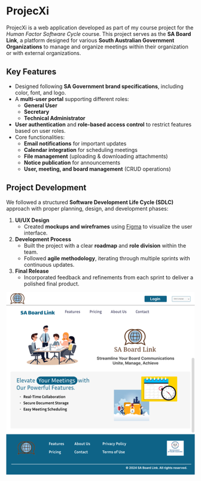  # ProjecXi

ProjecXi is a web application developed as part of my course project for the *Human Factor Software Cycle* course. This project serves as the **SA Board Link**, a platform designed for various **South Australian Government Organizations** to manage and organize meetings within their organization or with external organizations.

## Key Features
- Designed following **SA Government brand specifications**, including color, font, and logo.
- A **multi-user portal** supporting different roles:
  - **General User**
  - **Secretary**
  - **Technical Administrator**
- **User authentication** and **role-based access control** to restrict features based on user roles.
- Core functionalities:
  - **Email notifications** for important updates
  - **Calendar integration** for scheduling meetings
  - **File management** (uploading & downloading attachments)
  - **Notice publication** for announcements
  - **User, meeting, and board management** (CRUD operations)

## Project Development
We followed a structured **Software Development Life Cycle (SDLC)** approach with proper planning, design, and development phases:

1. **UI/UX Design**
   - Created **mockups and wireframes** using [Figma](https://www.figma.com/design/JWeyAyMjPCWk85RNpVnKs0/DevOps?node-id=0-1&p=f&t=Ya3sdYaY5DfiyjxN-0) to visualize the user interface.
2. **Development Process**
   - Built the project with a clear **roadmap** and **role division** within the team.
   - Followed **agile methodology**, iterating through multiple sprints with continuous updates.
3. **Final Release**
   - Incorporated feedback and refinements from each sprint to deliver a polished final product.
  
![Project Screenshot](https://github.com/AmatyaSunu/projecxi/blob/main/images/Landing%20Page.png)

<!-- 
Login credential
hf@flinders.com
Password@1

MFA confirmation page
only skip now option functionality for now

Fuctionalities till now
- Login flow
- Signup flow
- Reset password
- Static pages: terms of use, privacy policy, contact us
- Dashboard
- Create project flow
- Kanban boards
- Create ticket flow
- Search page, search page result
 -->


